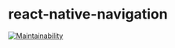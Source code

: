 # react-native-navigation

[![Maintainability](https://api.codeclimate.com/v1/badges/0a2ad5de0682c7061ae5/maintainability)](https://codeclimate.com/github/beatriz1304/react-native-navigation/maintainability)
